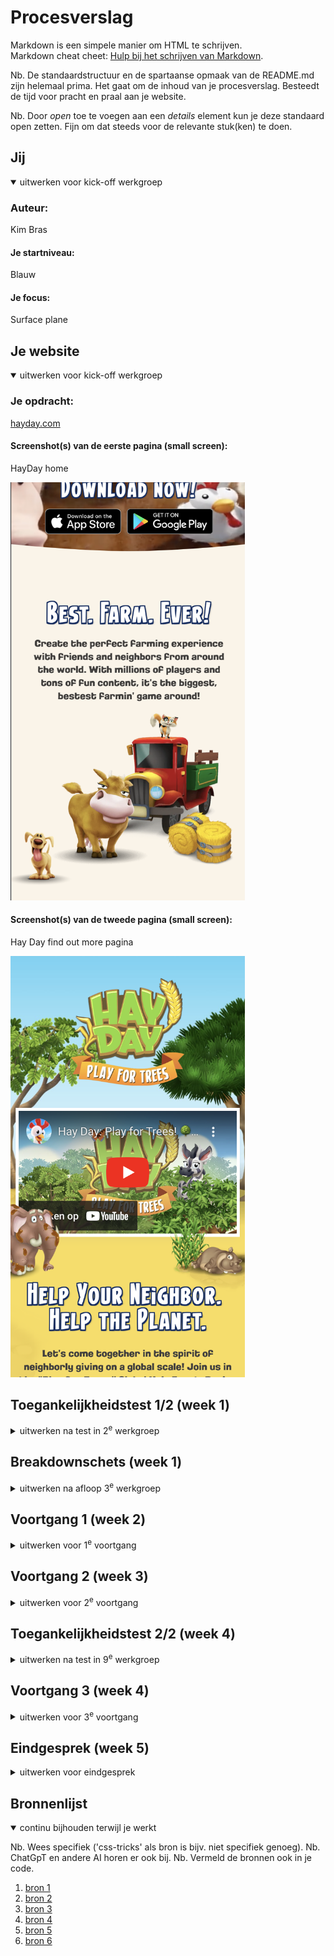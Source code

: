 # Procesverslag
Markdown is een simpele manier om HTML te schrijven.  
Markdown cheat cheet: [Hulp bij het schrijven van Markdown](https://github.com/adam-p/markdown-here/wiki/Markdown-Cheatsheet).

Nb. De standaardstructuur en de spartaanse opmaak van de README.md zijn helemaal prima. Het gaat om de inhoud van je procesverslag. Besteedt de tijd voor pracht en praal aan je website.

Nb. Door *open* toe te voegen aan een *details* element kun je deze standaard open zetten. Fijn om dat steeds voor de relevante stuk(ken) te doen.





## Jij

<details open>
  <summary>uitwerken voor kick-off werkgroep</summary>

  ### Auteur:
  Kim Bras

  #### Je startniveau:
  Blauw

  #### Je focus:
  Surface plane
 
</details>





## Je website

<details open>
  <summary>uitwerken voor kick-off werkgroep</summary>

  ### Je opdracht:
  [hayday.com](https://hayday.com/en)

  #### Screenshot(s) van de eerste pagina (small screen): 
  HayDay home
  
  <img src="readme-images/homepagina.png" width="375px" alt="Hayday homepagina">

  #### Screenshot(s) van de tweede pagina (small screen):
 Hay Day find out more pagina 
  
  <img src="readme-images/findoutmore.png" width="375px" alt="Hayday find out more pagina">


 
</details>



## Toegankelijkheidstest 1/2 (week 1)

<details>
  <summary>uitwerken na test in 2<sup>e</sup> werkgroep</summary>

  ### Bevindingen
  Lijst met je bevindingen die in de test naar voren kwamen:

Screenreader
- Na de test kwam vooral naar voren dat plaatjes geen alt hebben waardoor je niet kan weten wat de afbeeldingen zijn.
- Ook werden paragrafen niet in ene opgelezen maar moest je elke keer naar beneden klikken om de rest van de regels tekst te laten voorlezen. 
- De linkjes werden ook niet opgenoemd waar je dan heen zou gaan, er werd alleen gezegt dat je op een linkje staat. 

WCAG checklist
- Tijdens de WCAG checklist ben ik erachter gekomen dat ze hun code niet mooi hebben opgemaakt, zo gebruiken  ze alleen maar div.
- Ook hebben ze geen url bij img.
- Gebruiken ze geen button tags voor buttens.
- Hebben ze meerdere H1 op 1 pagina. 

</details>



## Breakdownschets (week 1)

<details>
  <summary>uitwerken na afloop 3<sup>e</sup> werkgroep</summary>

  ### de hele pagina: 
  <img src="readme-images/haydaywebsite_web_homepagina.jpg" width="375px" alt="breakdown van de homepagina">

</details>





## Voortgang 1 (week 2)

<details>
  <summary>uitwerken voor 1<sup>e</sup> voortgang</summary>

  ### Stand van zaken
  hier dit ging goed & dit was lastig (neem ook screenshots op van delen van je website en code)


  ### Agenda voor meeting
  samen met je groepje opstellen
 
  | Choice         | Debora             | Jelle        | Kim               |
  | ---            | ---                | ---          | ---               |
  | was er niet    |  HTML              | HTML         | HTML              |  
  |                |                    |              | github error      |
   





  ### Verslag van meeting
Punten die uit de meeting zijn gekomen waar ik op moet letten zijn:

- Taal aanpassen bij de alt tags zodat het engels is.
- Als de taal wel nederlands is dan moet je een nederlands tag erbij doen
- Span niet doen
- De img van App Store en Play Store zijn a tags en niet img tags. 
- Verder heeft Sanne me geholpen met het gebruiken van grid.


</details>





## Voortgang 2 (week 3)

<details>
  <summary>uitwerken voor 2<sup>e</sup> voortgang</summary>

  ### Stand van zaken
  hier dit ging goed & dit was lastig (neem ook screenshots op van delen van je website en code)


  ### Agenda voor meeting
  samen met je groepje opstellen

 | Choice         | Debora                  | Jelle        | Kim                 |
  | ---            | ---                    | ---          | ---                 |
  | HTML           |  tekst bepaalde plek   | Svg bestandje| hoe fix ik de gaten |  
  |                |                        |              | github error        |
   
  ### Verslag van meeting
  hier na afloop snel de uitkomsten van de meeting vastleggen

- Foto’s moet ik kijken of dat veel ruimte inneemt heeft te maken met de translate 
- Figure gebruiken ipv article.
- Clame gebruiken voor bepaalde lettertypes van Websemantics.uk
</details>





## Toegankelijkheidstest 2/2 (week 4)

<details>
  <summary>uitwerken na test in 9<sup>e</sup> werkgroep</summary>

  ### Bevindingen
  Lijst met je bevindingen die in de test naar voren kwamen (geef ook aan wat er verbeterd is):

Tijdens de test kwam ik erachter dat ik ondanks dat ik dacht dat de site bijna klaar zou zijn erachter dat ik nog meerder dingen moest doen zoals:
- ik heb nog gekeken naar mijn footer want die stak nog een stuk uit waardoor je horizontaal kan scrollen.
- ik heb een focus stijl nog toegevoegd.
- ook kwam ik erachter dat de video een autoplay heeft, die heb ik laten staan met overleg van Sanne, dat is meer een oplossing voor een ander moment
- voor de autoplay moet er een reduce motion komen wat een andere keer opgelost moet worden
- een skip link is voor mijn pagina niet nodig, omdat het geen header heeft dus dat is daarom een beetje onnodig.
- ook ga ik kijken naar een oplossing om mijn 2e pagina in een apart scherm in de laten komen. 

</details>


## Voortgang 3 (week 4)

<details>
  <summary>uitwerken voor 3<sup>e</sup> voortgang</summary>

  ### Stand van zaken
  hier dit ging goed & dit was lastig (neem ook screenshots op van delen van je website en code)


  ### Agenda voor meeting
  samen met je groepje opstellen

  Choice                 | Debora                  | Jelle         | Kim             
  | ---                  | ---                     | ---            | ---                |
  | HTML                 |  Blokken gelijk krijgen | Blokken gelijk | Horizontale scroll |  
  | Website laten zien   |                         |                | scroll animatie    |


  ### Verslag van meeting
  hier na afloop snel de uitkomsten van de meeting vastleggen
  
  - wat ik heb geleerd is het volgende : hidden te schrijven
  - ook heb ik geleerd hoe ik een scroll animatie kan maken via https://scroll-driven-animations.style/demos/image-reveal/css/
  - met de hand van keyframes kan ik een animatie maken
  - kleuren light en dark mode heeft hij laten zien

</details>





## Eindgesprek (week 5)

<details>
  <summary>uitwerken voor eindgesprek</summary>

  ### Je uitkomst - karakteristiek screenshots:
  <img src="readme-images/eindproduct.png" width="375px" alt="uitomst opdracht 1">


  ### Dit ging goed/Heb ik geleerd: 
 Ik heb geleerd om met grid om te gaan en hiervoor verschillende schermen te maken. Ook vond ik het black and light functie heel intersant wat ik heb geleerd. 

  <img src="readme-images/klein.png" width="375px" alt="verschillende scherm voormaten, klein">
  <img src="readme-images/middel.png" width="375px" alt="verschillende scherm voormaten, middel">
  <img src="readme-images/groot.png" width="375px" alt="verschillende scherm voormaten, groot">

  <img src="readme-images/licht.png" width="375px" alt="licht modes">
  <img src="readme-images/donker.png" width="375px" alt="donkere modes">


  ### Dit was lastig/Is niet gelukt:
Wat niet is gelukt is het helemaal responsive maken van de website, soms vallen de teksten nog over elkaar heen. Dit heb ik zo veel mogelijk proberen op te lossen.

  <img src="readme-images/watkanbeter.png" width="375px" alt="De tekst over de plaatjes kan beter">

  ### Ingevulde WCAG checklist:
  <img src="readme-images/pagina1_WCAG.jpg" width="375px" alt="pagina 1 WCAG checklist">
  <img src="readme-images/pagina2_WCAG.jpg" width="375px" alt="pagina 2 WCAG checklist">
  <img src="readme-images/pagina3_WCAG.jpg" width="375px" alt="pagina 3 WCAG checklist">
  <img src="readme-images/pagina4_WCAG.jpg" width="375px" alt="pagina 4 WCAG checklist">
  <img src="readme-images/pagina5_WCAG.jpg" width="375px" alt="pagina 5 WCAG checklist">
</details>





## Bronnenlijst

<details open>
  <summary>continu bijhouden terwijl je werkt</summary>

  Nb. Wees specifiek ('css-tricks' als bron is bijv. niet specifiek genoeg). 
  Nb. ChatGpT en andere AI horen er ook bij.
  Nb. Vermeld de bronnen ook in je code.

  1. [bron 1](https://websemantics.uk/tools/responsive-font-calculator/?utm_source=pocket_saves)
  2. [bron 2](https://www.w3schools.com/w3css/w3css_slideshow.asp)
  3. [bron 3](https://blog.webdevsimplified.com/2022-01/intersection-observer/)
  4. [bron 4](https://www.w3schools.com/w3css/w3css_slideshow.asp)
  5. [bron 5](https://developer.mozilla.org/en-US/docs/Web/HTML/Element/dialog)
  6. [bron 6](https://openai.com/chatgpt/)

</details>
